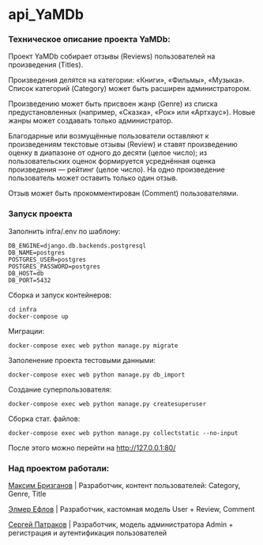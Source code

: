# api_YaMDb

### Техническое описание проекта YaMDb:

Проект YaMDb собирает отзывы (Reviews) пользователей на произведения (Titles).

Произведения делятся на категории: «Книги», «Фильмы», «Музыка». Список категорий (Category) может быть расширен администратором.

Произведению может быть присвоен жанр (Genre) из списка предустановленных (например, «Сказка», «Рок» или «Артхаус»). Новые жанры может создавать только администратор.

Благодарные или возмущённые пользователи оставляют к произведениям текстовые отзывы (Review) и ставят произведению оценку в диапазоне от одного до десяти (целое число); из пользовательских оценок формируется усреднённая оценка произведения — рейтинг (целое число). На одно произведение пользователь может оставить только один отзыв.

Отзыв может быть прокомментирован (Сomment) пользователями.

### Запуск проекта

Заполнить infra/.env по шаблону:

    DB_ENGINE=django.db.backends.postgresql
    DB_NAME=postgres
    POSTGRES_USER=postgres
    POSTGRES_PASSWORD=postgres
    DB_HOST=db
    DB_PORT=5432

Сборка и запуск контейнеров:

    cd infra
    docker-compose up

Миграции:

    docker-compose exec web python manage.py migrate

Заполенение проекта тестовыми данными:

    docker-compose exec web python manage.py db_import

Создание суперпользователя:

    docker-compose exec web python manage.py createsuperuser

Сборка стат. файлов:

    docker-compose exec web python manage.py collectstatic --no-input

После этого можно перейти на http://127.0.0.1:80/

### Над проектом работали:

[Максим Бризганов](https://github.com/Tapochekmira) | Разработчик, контент пользователей: Category, Genre, Title

</b>

[Элмер Ефлов](https://github.com/nm0i) | Разработчик, кастомная модель User + Review, Comment

</b>

[Сергей Патраков](https://github.com/sergeypatrakov) | Разработчик, модель администратора Admin + регистрация и аутентификация пользователей
